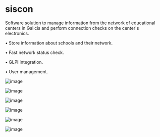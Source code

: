 # siscon

Software solution to manage information from the network of educational centers in Galicia and perform connection checks on the center's electronics.

  • Store information about schools and their network.
  
  • Fast network status check.
  
  • GLPI integration.
  
  • User management.

![image](https://github.com/diglpal/siscon/assets/42392669/839bffe8-93fe-4ef2-85f2-1319fe731e2a)

![image](https://github.com/diglpal/siscon/assets/42392669/2482c3eb-455c-4c1a-960f-4f0c4d285ece)

![image](https://github.com/diglpal/siscon/assets/42392669/61845c76-970f-4130-a5ec-ef84c27d5629)

![image](https://github.com/diglpal/siscon/assets/42392669/272c1985-31a8-42b4-8c6a-16dac57a250a)

![image](https://github.com/diglpal/siscon/assets/42392669/0218661e-1c9a-4722-a8b7-9afb812bb534)

![image](https://github.com/diglpal/siscon/assets/42392669/ac20e66d-0fbf-49aa-b465-9867ef40b332)
